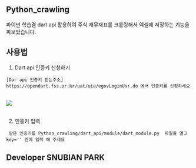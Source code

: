 ## Python_crawling
파이썬 학습겸 dart api 활용하여 주식 재무재표를 크롤링해서 엑셀에 저장하는 기능을 짜보았습니다.

사용법
---------------------

1. Dart api 인증키 신청하기 

```
[Dar api 인증키 받는주소] https://opendart.fss.or.kr/uat/uia/egovLoginUsr.do 에서 인증키를 신청하세요
```

<br>
<div>
<img src='https://user-images.githubusercontent.com/42140057/98386441-847d0800-2093-11eb-8d86-8c9571cb1886.png'>
</div>
<br>

2. 인증키 입력
```
 받은 인증키를 Python_crawling/dart_api/module/dart_module.py  파일을 열고 key='' 란에 입력 해 주세요
```

Developer SNUBIAN PARK
---------------------
